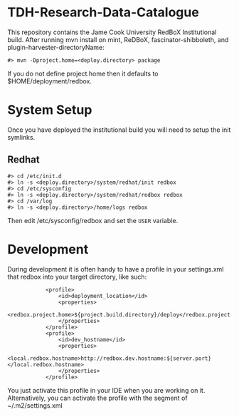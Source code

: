 TDH-Research-Data-Catalogue
===========================
This repository contains the Jame Cook University RedBoX Institutional build.
After running mvn install on mint, ReDBoX, fascinator-shibboleth, and plugin-harvester-directoryName:

	#> mvn -Dproject.home=<deploy.directory> package

If you do not define project.home then it defaults to $HOME/deployment/redbox.

System Setup
============
Once you have deployed the institutional build you will need to setup the init symlinks.

Redhat
------
    #> cd /etc/init.d
    #> ln -s <deploy.directory>/system/redhat/init redbox
    #> cd /etc/sysconfig
    #> ln -s <deploy.directory>/system/redhat/redbox redbox
    #> cd /var/log
    #> ln -s <deploy.directory>/home/logs redbox

Then edit /etc/sysconfig/redbox and set the `USER` variable.


Development
===========

During development it is often handy to have a profile in your settings.xml that 
redbox into your target directory, like such:

                <profile>
                    <id>deployment_location</id>
                    <properties>
                        <redbox.project.home>${project.build.directory}/deploy</redbox.project.home>
                    </properties>
                </profile>
                <profile>
                    <id>dev_hostname</id>
                    <properties>
                        <local.redbox.hostname>http://redbox.dev.hostname:${server.port}</local.redbox.hostname>
                    </properties>
                </profile>

You just activate this profile in your IDE when you are working on it.
Alternatively, you can activate the profile with the <activeProfiles> segment of ~/.m2/settings.xml
